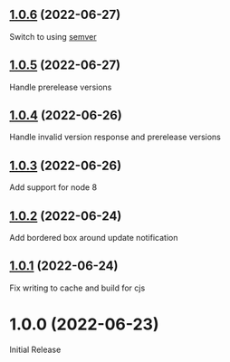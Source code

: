 ## [1.0.6](https://github.com/alexbrazier/simple-update-notifier/compare/v1.0.5...v1.0.6) (2022-06-27)

Switch to using [semver](https://github.com/npm/node-semver)

## [1.0.5](https://github.com/alexbrazier/simple-update-notifier/compare/v1.0.4...v1.0.5) (2022-06-27)

Handle prerelease versions

## [1.0.4](https://github.com/alexbrazier/simple-update-notifier/compare/v1.0.3...v1.0.4) (2022-06-26)

Handle invalid version response and prerelease versions

## [1.0.3](https://github.com/alexbrazier/simple-update-notifier/compare/v1.0.2...v1.0.3) (2022-06-26)

Add support for node 8

## [1.0.2](https://github.com/alexbrazier/simple-update-notifier/compare/v1.0.1...v1.0.2) (2022-06-24)

Add bordered box around update notification

## [1.0.1](https://github.com/alexbrazier/simple-update-notifier/compare/v1.0.0...v1.0.1) (2022-06-24)

Fix writing to cache and build for cjs

# 1.0.0 (2022-06-23)

Initial Release

